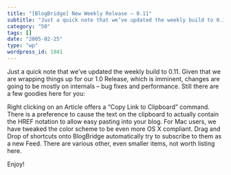 ```yaml
---
title: "[BlogBridge] New Weekly Release – 0.11"
subtitle: "Just a quick note that we’ve updated the weekly build to 0.11. Given that we are wrapping things up ..."
category: "50"
tags: []
date: "2005-02-25"
type: "wp"
wordpress_id: 1841
---
```

Just a quick note that we’ve updated the weekly build to 0.11. Given that we are wrapping things up for our 1.0 Release, which is imminent, changes are going to be mostly on internals – bug fixes and performance. Still there are a few goodies here for you:

Right clicking on an Article offers a “Copy Link to Clipboard” command. There is a preference to cause the text on the clipboard to actually contain the HREF notation to allow easy pasting into your blog.
For Mac users, we have tweaked the color scheme to be even more OS X compliant.
Drag and Drop of shortcuts onto BlogBridge automatically try to subscribe to them as a new Feed.
There are various other, even smaller items, not worth listing here.

Enjoy!